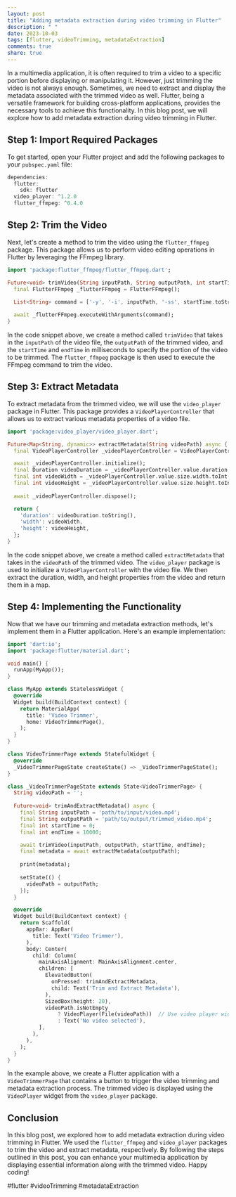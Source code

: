 ```yaml
---
layout: post
title: "Adding metadata extraction during video trimming in Flutter"
description: " "
date: 2023-10-03
tags: [flutter, videoTrimming, metadataExtraction]
comments: true
share: true
---
```


In a multimedia application, it is often required to trim a video to a specific portion before displaying or manipulating it. However, just trimming the video is not always enough. Sometimes, we need to extract and display the metadata associated with the trimmed video as well. Flutter, being a versatile framework for building cross-platform applications, provides the necessary tools to achieve this functionality. In this blog post, we will explore how to add metadata extraction during video trimming in Flutter.

## Step 1: Import Required Packages

To get started, open your Flutter project and add the following packages to your `pubspec.yaml` file:

```dart
dependencies:
  flutter:
    sdk: flutter
  video_player: ^1.2.0
  flutter_ffmpeg: ^0.4.0
```

## Step 2: Trim the Video

Next, let's create a method to trim the video using the `flutter_ffmpeg` package. This package allows us to perform video editing operations in Flutter by leveraging the FFmpeg library.

```dart
import 'package:flutter_ffmpeg/flutter_ffmpeg.dart';

Future<void> trimVideo(String inputPath, String outputPath, int startTime, int endTime) async {
  final FlutterFFmpeg _flutterFFmpeg = FlutterFFmpeg();

  List<String> command = ['-y', '-i', inputPath, '-ss', startTime.toString(), '-to', endTime.toString(), '-c', 'copy', outputPath];
  
  await _flutterFFmpeg.executeWithArguments(command);
}
```

In the code snippet above, we create a method called `trimVideo` that takes in the `inputPath` of the video file, the `outputPath` of the trimmed video, and the `startTime` and `endTime` in milliseconds to specify the portion of the video to be trimmed. The `flutter_ffmpeg` package is then used to execute the FFmpeg command to trim the video.

## Step 3: Extract Metadata

To extract metadata from the trimmed video, we will use the `video_player` package in Flutter. This package provides a `VideoPlayerController` that allows us to extract various metadata properties of a video file.

```dart
import 'package:video_player/video_player.dart';

Future<Map<String, dynamic>> extractMetadata(String videoPath) async {
  final VideoPlayerController _videoPlayerController = VideoPlayerController.file(File(videoPath));

  await _videoPlayerController.initialize();
  final Duration videoDuration = _videoPlayerController.value.duration;
  final int videoWidth = _videoPlayerController.value.size.width.toInt();
  final int videoHeight = _videoPlayerController.value.size.height.toInt();
  
  await _videoPlayerController.dispose();

  return {
    'duration': videoDuration.toString(),
    'width': videoWidth,
    'height': videoHeight,
  };
}
```

In the code snippet above, we create a method called `extractMetadata` that takes in the `videoPath` of the trimmed video. The `video_player` package is used to initialize a `VideoPlayerController` with the video file. We then extract the duration, width, and height properties from the video and return them in a map.

## Step 4: Implementing the Functionality

Now that we have our trimming and metadata extraction methods, let's implement them in a Flutter application. Here's an example implementation:

```dart
import 'dart:io';
import 'package:flutter/material.dart';

void main() {
  runApp(MyApp());
}

class MyApp extends StatelessWidget {
  @override
  Widget build(BuildContext context) {
    return MaterialApp(
      title: 'Video Trimmer',
      home: VideoTrimmerPage(),
    );
  }
}

class VideoTrimmerPage extends StatefulWidget {
  @override
  _VideoTrimmerPageState createState() => _VideoTrimmerPageState();
}

class _VideoTrimmerPageState extends State<VideoTrimmerPage> {
  String videoPath = '';
  
  Future<void> trimAndExtractMetadata() async {
    final String inputPath = 'path/to/input/video.mp4';
    final String outputPath = 'path/to/output/trimmed_video.mp4';
    final int startTime = 0;
    final int endTime = 10000;

    await trimVideo(inputPath, outputPath, startTime, endTime);
    final metadata = await extractMetadata(outputPath);
    
    print(metadata);
    
    setState(() {
      videoPath = outputPath;
    });
  }

  @override
  Widget build(BuildContext context) {
    return Scaffold(
      appBar: AppBar(
        title: Text('Video Trimmer'),
      ),
      body: Center(
        child: Column(
          mainAxisAlignment: MainAxisAlignment.center,
          children: [
            ElevatedButton(
              onPressed: trimAndExtractMetadata,
              child: Text('Trim and Extract Metadata'),
            ),
            SizedBox(height: 20),
            videoPath.isNotEmpty
                ? VideoPlayer(File(videoPath))  // Use video player widget from video_player package
                : Text('No video selected'),
          ],
        ),
      ),
    );
  }
}
```

In the example above, we create a Flutter application with a `VideoTrimmerPage` that contains a button to trigger the video trimming and metadata extraction process. The trimmed video is displayed using the `VideoPlayer` widget from the `video_player` package.

## Conclusion

In this blog post, we explored how to add metadata extraction during video trimming in Flutter. We used the `flutter_ffmpeg` and `video_player` packages to trim the video and extract metadata, respectively. By following the steps outlined in this post, you can enhance your multimedia application by displaying essential information along with the trimmed video. Happy coding!

#flutter #videoTrimming #metadataExtraction